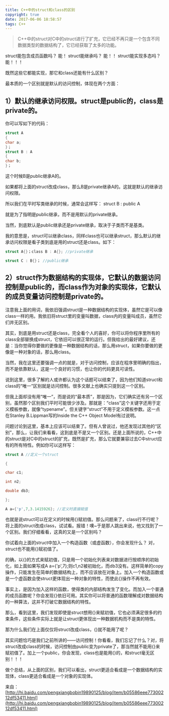 ```yaml
---
title: C++中的struct和class的区别
copyright: true
date: 2017-06-06 18:58:57
tags: C++
---
```


> C++中的struct对C中的struct进行了扩充，它已经不再只是一个包含不同数据类型的数据结构了，它已经获取了太多的功能。

struct能包含成员函数吗？ 能！
struct能继承吗？ 能！！
struct能实现多态吗？ 能！！！

<!--more--> 

既然这些它都能实现，那它和class还能有什么区别？

最本质的一个区别就是默认的访问控制，体现在两个方面：

 

## 1）默认的继承访问权限。struct是public的，class是private的。

你可以写如下的代码：

```c++
struct A
{
char a;
}；
struct B : A
{
char b;
}；
```

这个时候B是public继承A的。

如果都将上面的struct改成class，那么B是private继承A的。这就是默认的继承访问权限。

 

所以我们在平时写类继承的时候，通常会这样写：
struct B : public A

就是为了指明是public继承，而不是用默认的private继承。

 

当然，到底默认是public继承还是private继承，取决于子类而不是基类。

我的意思是，struct可以继承class，同样class也可以继承struct，那么默认的继承访问权限是看子类到底是用的struct还是class。如下：

```c++
struct A{}；class B : A{}; //private继承

struct C : B{}； //public继承
```

 

## 2）struct作为数据结构的实现体，它默认的数据访问控制是public的，而class作为对象的实现体，它默认的成员变量访问控制是private的。

 

注意我上面的用词，我依旧强调struct是一种数据结构的实现体，虽然它是可以像class一样的用。我依旧将struct里的变量叫数据，class内的变量叫成员，虽然它们并无区别。

其实，到底是用struct还是class，完全看个人的喜好，你可以将你程序里所有的class全部替换成struct，它依旧可以很正常的运行。但我给出的最好建议，还是：当你觉得你要做的更像是一种数据结构的话，那么用struct，如果你要做的更像是一种对象的话，那么用class。

 

当然，我在这里还要强调一点的就是，对于访问控制，应该在程序里明确的指出，而不是依靠默认，这是一个良好的习惯，也让你的代码更具可读性。

 

说到这里，很多了解的人或许都认为这个话题可以结束了，因为他们知道struct和class的“唯一”区别就是访问控制。很多文献上也确实只提到这一个区别。

 

但我上面却没有用“唯一”，而是说的“最本质”，那是因为，它们确实还有另一个区别，虽然那个区别我们平时可能很少涉及。那就是：“class”这个关键字还用于定义模板参数，就像“typename”。但关键字“struct”不用于定义模板参数。这一点在Stanley B.Lippman写的Inside the C++ Object Model有过说明。

 

问题讨论到这里，基本上应该可以结束了。但有人曾说过，他还发现过其他的“区别”，那么，让我们来看看，这到底是不是又一个区别。还是上面所说的，C++中的struct是对C中的struct的扩充，既然是扩充，那么它就要兼容过去C中struct应有的所有特性。例如你可以这样写：

 ```c++
struct A //定义一个struct

{

char c1;

int n2;

double db3;

};

A a={'p',7,3.1415926}; //定义时直接赋值

 ```



也就是说struct可以在定义的时候用{}赋初值。那么问题来了，class行不行呢？将上面的struct改成class，试试看。报错！噢~于是那人跳出来说，他又找到了一个区别。我们仔细看看，这真的又是一个区别吗？

 

你试着向上面的struct中加入一个构造函数（或虚函数），你会发现什么？
对，struct也不能用{}赋初值了。

的确，以{}的方式来赋初值，只是用一个初始化列表来对数据进行按顺序的初始化，如上面如果写成A a={'p',7};则c1,n2被初始化，而db3没有。这样简单的copy操作，只能发生在简单的数据结构上，而不应该放在对象上。加入一个构造函数或是一个虚函数会使struct更体现出一种对象的特性，而使此{}操作不再有效。

 

事实上，是因为加入这样的函数，使得类的内部结构发生了变化。而加入一个普通的成员函数呢？你会发现{}依旧可用。其实你可以将普通的函数理解成对数据结构的一种算法，这并不打破它数据结构的特性。

 

那么，看到这里，我们发现即使是struct想用{}来赋初值，它也必须满足很多的约束条件，这些条件实际上就是让struct更体现出一种数据机构而不是类的特性。

 

那为什么我们在上面仅仅将struct改成class，{}就不能用了呢？

其实问题恰巧是我们之前所讲的——访问控制！你看看，我们忘记了什么？对，将struct改成class的时候，访问控制由public变为private了，那当然就不能用{}来赋初值了。加上一个public，你会发现，class也是能用{}的，和struct毫无区别！！！

 

做个总结，从上面的区别，我们可以看出，struct更适合看成是一个数据结构的实现体，class更适合看成是一个对象的实现体。



来自：[http://hi.baidu.com/pengxiangbobin19890125/blog/item/b05586eee77300212df53411.html](http://hi.baidu.com/pengxiangbobin19890125/blog/item/b05586eee77300212df53411.html)